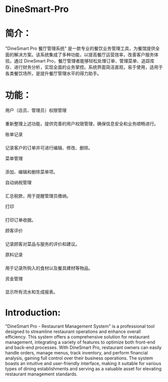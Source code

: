 # DineSmart-Pro
简介：
=================
"DineSmart Pro 餐厅管理系统" 是一款专业的餐饮业务管理工具，为餐馆提供全面的解决方案。该系统集成了多种功能，以提高餐厅运营效率，改善客户服务体验。通过 DineSmart Pro，餐厅管理者能够轻松处理订单、管理菜单、追踪库存、进行财务分析，实现全面的业务掌控。系统界面简洁直观，易于使用，适用于各类餐饮场所，是提升餐厅管理水平的得力助手。

功能：
=================

用户（店员、管理员）权限管理
###
重新整理上述功能，提供完善的用户权限管理，确保信息安全和业务顺畅进行。

账单记录
###
记录客户的订单并可进行编辑、修改、删除。

菜单管理
###
添加、编辑和删除菜单项。

自动纳税管理
###
汇总税款，用于提醒管理员缴纳。

打印
###
打印订单收据。

顾客评价
###
记录顾客对菜品与服务的评价和建议。

原料记录
###
用于记录所购入的食材以及餐具建材等物品。

资金管理
###
显示所有流水和生成报表。

Introduction:
=================
"DineSmart Pro - Restaurant Management System" is a professional tool designed to streamline restaurant operations and enhance overall efficiency. This system offers a comprehensive solution for restaurant management, integrating a variety of features to optimize both front-end and back-end processes. With DineSmart Pro, restaurant owners can easily handle orders, manage menus, track inventory, and perform financial analysis, gaining full control over their business operations. The system boasts an intuitive and user-friendly interface, making it suitable for various types of dining establishments and serving as a valuable asset for elevating restaurant management standards.
